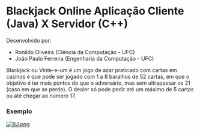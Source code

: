 # Blackjack Online Aplicação Cliente (Java) X Servidor (C++)

Desenvolvido por:
- Ronildo Oliveira    (Ciência da Computação - UFC)
- João Paulo Ferreira (Engenharia da Computação - UFC)

Blackjack ou Vinte-e-um é um jogo de azar praticado com cartas em casinos e que pode ser jogado com 1 a 8 baralhos de 52 cartas, em que o objetivo é ter mais pontos do que o adversário, mas sem ultrapassar os 21 (caso em que se perde). O dealer só pode pedir até um máximo de 5 cartas ou até chegar ao número 17.

### Exemplo
[![BJ.png](https://s14.postimg.org/qxb30jv75/image.png)](https://postimg.org/image/rzl9j3e0d/)
